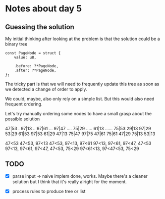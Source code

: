 # Notes about day 5


## Guessing the solution
My initial thinking after looking at the problem is that the solution could be
a binary tree
```zig
const PageNode = struct {
    value: u8,

    .before: ?*PageNode,
    .after: ?*PageNode,
};
```

The tricky part is that we will need to frequently update this tree as soon as
we detected a change of order to apply.

We could, maybe, also only rely on a simple list. But this would also need
frequent ordering.

Let's try manually ordering some nodes to have a small grasp about the possible
solution

47|53 .
97|13 .. 
97|61 ...
97|47 ....
75|29 .....
61|13 ......
75|53
29|13
97|29
53|29
61|53
97|53
61|29
47|13
75|47
97|75
47|61
75|61
47|29
75|13
53|13

47<53
47<53, 97<13
47<53, 97<13, 97<61
97<13, 97<61, 97<47, 47<53
97<13, 97<61, 97<47, 47<53, 75<29
97<61<13, 97<47<53, 75<29







## TODO

- [x] parse input
  => naive implem done, works. Maybe there's a cleaner solution but I think that it's really alright for the moment.

- [x] process rules to produce tree or list